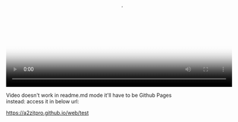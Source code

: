 
<video poster="kkapp2.7media.JPG" width="618" height="347" controls preload> 
    <source src="kkApp2.7.mp4" media="only screen and (min-device-width: 568px)"></source> 
</video>

Video doesn't work in readme.md mode it'll have to be Github Pages instead: access it in below url:  

https://a2zitpro.github.io/web/test
